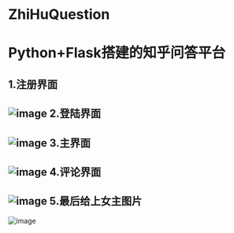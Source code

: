 # ZhiHuQuestion
Python+Flask搭建的知乎问答平台
======
1.注册界面
---
![image](https://github.com/YangJian1994/ZhiHuQuestion/blob/master/img/zhihu3.png)
2.登陆界面
---
![image](https://github.com/YangJian1994/ZhiHuQuestion/blob/master/img/zhihu2.png)
3.主界面
---
![image](https://github.com/YangJian1994/ZhiHuQuestion/blob/master/img/zhihu1.png)
4.评论界面
---
![image](https://github.com/YangJian1994/ZhiHuQuestion/blob/master/img/zhihu4.png)
5.最后给上女主图片
---
![image](https://github.com/YangJian1994/ZhiHuQuestion/blob/master/img/ztfl.jpg)
